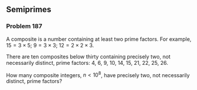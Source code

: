 ﻿## Semiprimes
### Problem 187

A composite is a number containing at least two prime factors. For example, $15 = 3 \times 5$; $9 = 3 \times 3$; $12 = 2 \times 2 \times 3$.

There are ten composites below thirty containing precisely two, not necessarily distinct, prime factors: 4, 6, 9, 10, 14, 15, 21, 22, 25, 26.

How many composite integers, $n < 10^8$, have precisely two, not necessarily distinct, prime factors?
